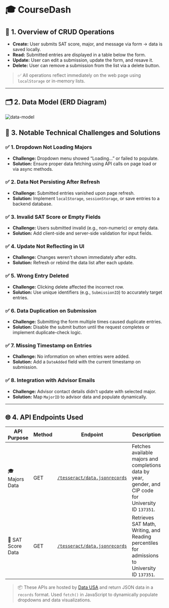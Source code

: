 # 🎓 CourseDash

## 📝 1. Overview of CRUD Operations

- **Create:** User submits SAT score, major, and message via form → data is saved locally.
- **Read:** Submitted entries are displayed in a table below the form.
- **Update:** User can edit a submission, update the form, and resave it.
- **Delete:** User can remove a submission from the list via a delete button.

> ✅ All operations reflect immediately on the web page using `localStorage` or in-memory lists.

---

## 🗂 2. Data Model (ERD Diagram)

![data-model](https://github.com/user-attachments/assets/107ff249-88cd-4b68-9109-9c30717ce7f7)

## 🔧 3. Notable Technical Challenges and Solutions

### ✅ 1. Dropdown Not Loading Majors
- **Challenge:** Dropdown menu showed “Loading…” or failed to populate.  
- **Solution:** Ensure proper data fetching using API calls on page load or via async methods.

### ✅ 2. Data Not Persisting After Refresh
- **Challenge:** Submitted entries vanished upon page refresh.  
- **Solution:** Implement `localStorage`, `sessionStorage`, or save entries to a backend database.

### ✅ 3. Invalid SAT Score or Empty Fields
- **Challenge:** Users submitted invalid (e.g., non-numeric) or empty data.  
- **Solution:** Add client-side and server-side validation for input fields.

### ✅ 4. Update Not Reflecting in UI
- **Challenge:** Changes weren’t shown immediately after edits.  
- **Solution:** Refresh or rebind the data list after each update.

### ✅ 5. Wrong Entry Deleted
- **Challenge:** Clicking delete affected the incorrect row.  
- **Solution:** Use unique identifiers (e.g., `SubmissionID`) to accurately target entries.

### ✅ 6. Data Duplication on Submission
- **Challenge:** Submitting the form multiple times caused duplicate entries.  
- **Solution:** Disable the submit button until the request completes or implement duplicate-check logic.

### ✅ 7. Missing Timestamp on Entries
- **Challenge:** No information on when entries were added.  
- **Solution:** Add a `DateAdded` field with the current timestamp on submission.

### ✅ 8. Integration with Advisor Emails
- **Challenge:** Advisor contact details didn’t update with selected major.  
- **Solution:** Map `MajorID` to advisor data and populate dynamically.

---

## 🌐 4. API Endpoints Used

| API Purpose  | Method | Endpoint | Description |
|--------------|--------|----------|-------------|
| 🎓 Majors Data | GET | [`/tesseract/data.jsonrecords`](https://fargo-api-ts.datausa.io/tesseract/data.jsonrecords?cube=ipeds_completions&drilldowns=Year,Gender,CIP6&include=University:137351;CIP6:510000,420101,260102,513801,260101&locale=en&measures=Completions) | Fetches available majors and completions data by year, gender, and CIP code for University ID `137351`. |
| 🧠 SAT Score Data | GET | [`/tesseract/data.jsonrecords`](https://fargo-api-ts.datausa.io/tesseract/data.jsonrecords?cube=ipeds_admissions&include=University:137351&drilldowns=Year,University&locale=en&measures=SAT+Math+25th+Percentile%2CSAT+Math+50th+Percentile%2CSAT+Math+75th+Percentile%2CSAT+Writing+25th+Percentile%2CSAT+Writing+75th+Percentile%2CSAT+Critical+Reading+25th+Percentile%2CSAT+Critical+Reading+50th+Percentile%2CSAT+Critical+Reading+75th+Percentile) | Retrieves SAT Math, Writing, and Reading percentiles for admissions to University ID `137351`. |

> 📦 These APIs are hosted by [Data USA](https://datausa.io/) and return JSON data in a `records` format. Used `fetch()` in JavaScript to dynamically populate dropdowns and data visualizations.

